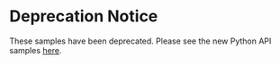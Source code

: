 # Deprecation Notice

These samples have been deprecated. Please see the new Python API samples [here](https://github.com/auth0-samples/auth0-python-api-samples).